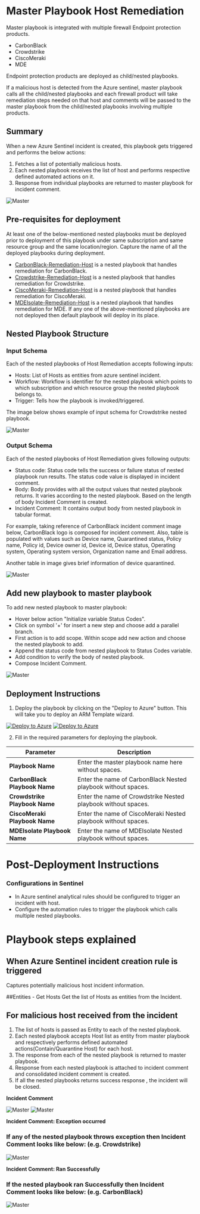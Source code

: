 # Master Playbook Host Remediation 

Master playbook is integrated with multiple firewall Endpoint protection products.  
 - CarbonBlack 
 - Crowdstrike
 - CiscoMeraki
 - MDE

Endpoint protection products are deployed as child/nested playbooks.

If a malicious host is detected from the Azure sentinel, master playbook calls all the child/nested playbooks and each firewall product will take remediation steps needed on that host and comments will be passed to the master playbook from the child/nested playbooks involving multiple products. 

## Summary
 When a new Azure Sentinel incident is created, this playbook gets triggered and performs the below actions:
 1. Fetches a list of potentially malicious hosts.
 2. Each nested playbook receives the list of host and performs respective defined automated actions on it.
 3. Response from individual playbooks are returned to master playbook for incident comment. 

![Master](./Images/PlaybookDesignerLight.png)


 ## Pre-requisites for deployment
At least one of the below-mentioned nested playbooks must be deployed prior to deployment of this playbook under same subscription and same resource group and the same location/region. Capture the name of all the deployed playbooks during deployment.

- [CarbonBlack-Remediation-Host](/MasterPlaybook-Host-Remediation/CarbonBlack-Remediation-Host/azuredeploy.json) is a nested playbook that handles remediation for CarbonBlack.  
- [Crowdstrike-Remediation-Host](/MasterPlaybook-Host-Remediation/Crowdstrike-Remediation-Host/azuredeploy.json) is a nested playbook that handles remediation for Crowdstrike.
- [CiscoMeraki-Remediation-Host](/MasterPlaybook-Host-Remediation/CiscoMeraki-Remediation-Host/azuredeploy.json) is a nested playbook that handles remediation for CiscoMeraki.
- [MDEIsolate-Remediation-Host](/MasterPlaybook-Host-Remediation/MDEIsolate-Remediation-Host/azuredeploy.json) is a nested playbook that handles remediation for MDE.
If any one of the above-mentioned playbooks are not deployed then default playbook will deploy in its place.

## Nested Playbook Structure

### Input Schema

Each of the nested playbooks of Host Remediation accepts following inputs:
- Hosts: List of Hosts as entities from azure sentinel incident.
- Workflow: Workflow is identifier for the nested playbook which points to which subscription and which resource group the nested playbook belongs to.
- Trigger: Tells how the playbook is invoked/triggered.

The image below shows example of input schema for Crowdstrike nested playbook.

![Master](./Images/InputSchema.jpg)

### Output Schema

Each of the nested playbooks of Host Remediation gives following outputs:

- Status code: Status code tells the success or failure status of nested playbook run results. The status code value is displayed in incident comment.
- Body: Body provides with all the output values that nested playbook returns. It varies according to the nested playbook. Based on the length of body Incident Comment is created.
- Incident Comment: It contains output body from nested playbook in tabular format. 

For example, taking reference of CarbonBlack incident comment image below, CarbonBlack logo is composed for incident comment.
Also, table is populated with values such as Device name, Quarantined status, Policy name, Policy id, Device owner id, Device id, Device status, Operating system, Operating system version, Organization name and Email address.

Another table in image gives brief information of device quarantined.

![Master](./Images/IncidentComment.png)


## Add new playbook to master playbook

To add new nested playbook to master playbook:
- Hover below action "Initialize variable Status Codes".
- Click on symbol '+' for insert a new step and choose add a parallel branch.
- First action is to add scope. Within scope add new action and choose the nested playbook to add.
- Append the status code from nested playbook to Status Codes variable.
- Add condition to verify the body of nested playbook.
- Compose Incident Comment.

![Master](./Images/AddNestedPlaybook.PNG)


 ## Deployment Instructions
 1. Deploy the playbook by clicking on the "Deploy to Azure" button. This will take you to deploy an ARM Template wizard.

[![Deploy to Azure](https://aka.ms/deploytoazurebutton)](https://portal.azure.com/#create/Microsoft.Template/uri/https%3A%2F%2Fraw.githubusercontent.com%2FAzure%2FAzure-Sentinel%2Ftree%2Fmaster%2FMasterPlaybooks%2FRemediation-Host%2FMasterPlaybook-Host-Remediation%2Fazuredeploy.json) [![Deploy to Azure](https://aka.ms/deploytoazuregovbutton)](https://portal.azure.com/#create/Microsoft.Template/uri/https%3A%2F%2Fraw.githubusercontent.com%2FAzure%2FAzure-Sentinel%2Ftree%2Fmaster%2FMasterPlaybooks%2FRemediation-Host%2FMasterPlaybook-Host-Remediation%2Fazuredeploy.json)

 2. Fill in the required parameters for deploying the playbook.

 | Parameter                     | Description                                                   |
|-------------------------------|---------------------------------------------------------------|
| **Playbook Name**             | Enter the master playbook name here without spaces.           |
| **CarbonBlack Playbook Name** | Enter the name of CarbonBlack Nested playbook without spaces. |
| **Crowdstrike Playbook Name** | Enter the name of Crowdstrike Nested playbook without spaces. |
| **CiscoMeraki Playbook Name** | Enter the name of CiscoMeraki Nested playbook without spaces. |
| **MDEIsolate Playbook Name**  | Enter the name of MDEIsolate Nested playbook without spaces.  |


# Post-Deployment Instructions

### Configurations in Sentinel
- In Azure sentinel analytical rules should be configured to trigger an incident with host. 
- Configure the automation rules to trigger the playbook which calls multiple nested playbooks.

# Playbook steps explained
## When Azure Sentinel incident creation rule is triggered
Captures potentially malicious host incident information.

##Entities - Get Hosts
Get the list of Hosts as entities from the Incident.

## For malicious host received from the incident
 1. The list of hosts is passed as Entity to each of the nested playbook.
 2. Each nested playbook accepts Host list as entity from master playbook and respectively performs defined automated actions(Contain/Quarantine Host) for each host.
 3. The response from each of the nested playbook is returned to master playbook.
 4. Response from each nested playbook is attached to incident comment and consolidated incident comment is created.
 5. If all the nested playbooks returns success response , the incident will be closed.

**Incident Comment**

 ![Master](./Images/IncidentCommentLight.png)
  ![Master](./Images/IncidentCommentDark.png)

**Incident Comment: Exception occurred**

### If any of the nested playbook throws exception then Incident Comment looks like below: (e.g. Crowdstrike)

 ![Master](./Images/IncidentComment_Error.PNG)

**Incident Comment: Ran Successfully**

### If the nested playbook ran Successfully then Incident Comment looks like below: (e.g. CarbonBlack)

![Master](./Images/IncidentComment_Success.PNG)





